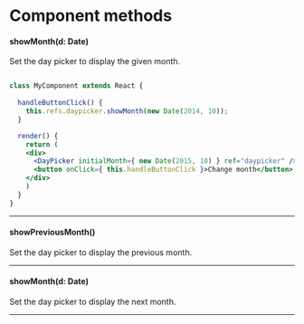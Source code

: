 # Component methods

#### showMonth(d: Date)

Set the day picker to display the given month.

```jsx

class MyComponent extends React {
  
  handleButtonClick() {
    this.refs.daypicker.showMonth(new Date(2014, 10));
  }

  render() {
    return (
    <div>
      <DayPicker initialMonth={ new Date(2015, 10) } ref="daypicker" />
      <button onClick={ this.handleButtonClick }>Change month</button>
    </div>
    )
  }
}
```

---

#### showPreviousMonth()

Set the day picker to display the previous month.

---

#### showMonth(d: Date)

Set the day picker to display the next month.


---
